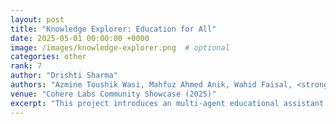 ```yaml
---
layout: post
title: "Knowledge Explorer: Education for All"
date: 2025-05-01 00:00:00 +0000
image: /images/knowledge-explorer.png  # optional
categories: other
rank: 7
author: "Drishti Sharma"
authors: "Azmine Toushik Wasi, Mahfuz Ahmed Anik, Wahid Faisal, <strong>Drishti Sharma</strong>"
venue: "Cohere Labs Community Showcase (2025)"
excerpt: "This project introduces an multi-agent educational assistant designed to deliver personalized, multilingual, and story-driven learning experiences. Built using LangGraph and Cohere’s multilingual embeddings, the system supports topic decomposition, retrieval-augmented generation (RAG), and narrative-based explanations. It breaks down complex subjects into structured subtopics, retrieves reliable content from academic sources, and explains them through engaging, multilingual storytelling. Currently supporting English, Hindi, and Spanish, the agent demonstrates strong baseline reasoning and holds promise for expanding educational accessibility across diverse linguistic and pedagogical contexts."
---
```


